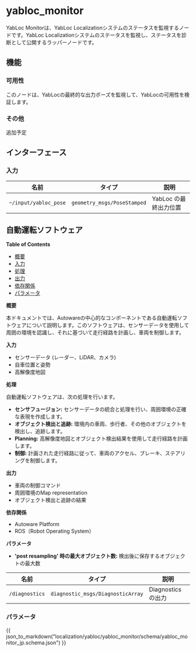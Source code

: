 # yabloc_monitor

YabLoc Monitorは、YabLoc Localizationシステムのステータスを監視するノードです。YabLoc Localizationシステムのステータスを監視し、ステータスを診断として公開するラッパーノードです。

## 機能

### 可用性

このノードは、YabLocの最終的な出力ポーズを監視して、YabLocの可用性を検証します。

### その他

追加予定

## インターフェース

### 入力

| 名前                  | タイプ                        | 説明                     |
| --------------------- | --------------------------- | ------------------------------- |
| `~/input/yabloc_pose` | `geometry_msgs/PoseStamped` | YabLoc の最終出力位置 |

## 自動運転ソフトウェア

**Table of Contents**

- [概要](#概要)
- [入力](#入力)
- [処理](#処理)
- [出力](#出力)
- [依存関係](#依存関係)
- [パラメータ](#パラメータ)

**概要**

本ドキュメントでは、Autowareの中心的なコンポーネントである自動運転ソフトウェアについて説明します。このソフトウェアは、センサーデータを使用して周囲の環境を認識し、それに基づいて走行経路を計画し、車両を制御します。

**入力**

* センサーデータ (レーダー、LiDAR、カメラ)
* 自車位置と姿勢
* 高解像度地図

**処理**

自動運転ソフトウェアは、次の処理を行います。

* **センサフュージョン:** センサーデータの統合と処理を行い、周囲環境の正確な表現を作成します。
* **オブジェクト検出と追跡:** 環境内の車両、歩行者、その他のオブジェクトを検出し、追跡します。
* **Planning:** 高解像度地図とオブジェクト検出結果を使用して走行経路を計画します。
* **制御:** 計画された走行経路に従って、車両のアクセル、ブレーキ、ステアリングを制御します。

**出力**

* 車両の制御コマンド
* 周囲環境のMap representation
* オブジェクト検出と追跡の結果

**依存関係**

* Autoware Platform
* ROS（Robot Operating System）

**パラメータ**

* **'post resampling' 時の最大オブジェクト数:** 検出後に保存するオブジェクトの最大数

| 名前           | タイプ                               | 説明         |
| -------------- | ----------------------------------- | ------------------- |
| `/diagnostics` | `diagnostic_msgs/DiagnosticArray` | Diagnosticsの出力 |

### パラメータ

{{ json_to_markdown("localization/yabloc/yabloc_monitor/schema/yabloc_monitor_jp.schema.json") }}

